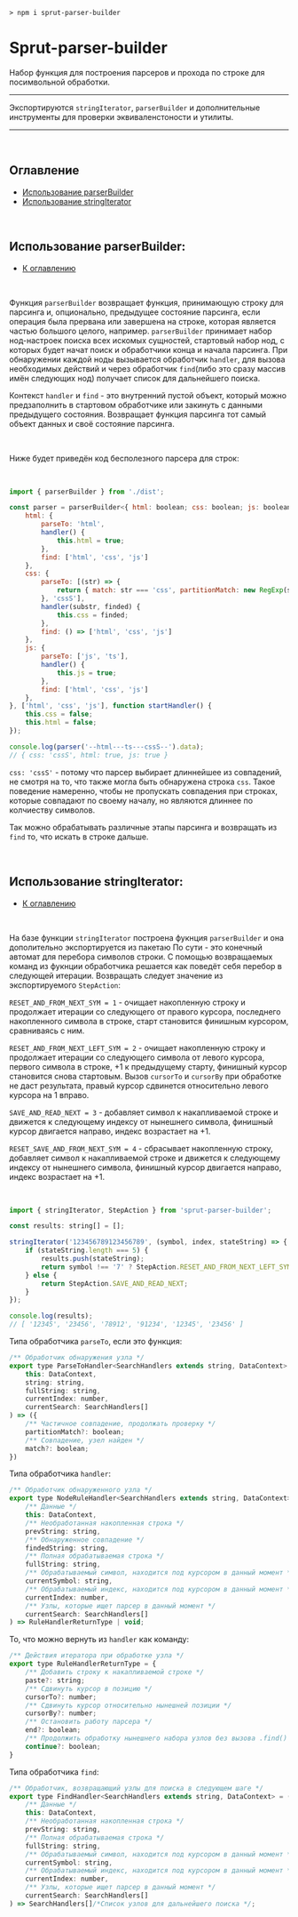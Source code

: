 ```
> npm i sprut-parser-builder
```

# Sprut-parser-builder

Набор функция для построения парсеров и прохода по строке для посимвольной обработки.

---

Экспортируются `stringIterator`, `parserBuilder` и дополнительные инструменты для проверки эквиваленстоности и утилиты.

---

<br>

## <span id="contents">Оглавление</span>

- [Использование parserBuilder](#parser-builder)
- [Использование stringIterator](#string-iterator)

<br>

## <span id="parser-builder">Использование parserBuilder:</span>

- [К оглавлению](#contents)

<br>

Функция `parserBuilder` возвращает функция, принимающую строку для парсинга и, опционально, предыдущее состояние парсинга, если операция была прервана или завершена на строке, которая является частью большого целого, например.
`parserBuilder` принимает набор нод-настроек поиска всех искомых сущностей, стартовый набор нод, с которых будет начат поиск и обработчики конца и начала парсинга.
При обнаружении каждой ноды вызывается обработчик `handler`, для вызова необходимых действий и через обработчик `find`(либо это сразу массив имён следующих нод) получает список для дальнейшего поиска.

Контекст `handler` и `find` - это внутренний пустой объект, который можно предзаполнить в стартовом обработчике или закинуть с данными предыдущего состояния.
Возвращает функция парсинга тот самый объект данных и своё состояние парсинга.

<br>

Ниже будет приведён код бесполезного парсера для строк:

<br>

```js
import { parserBuilder } from './dist';

const parser = parserBuilder<{ html: boolean; css: boolean; js: boolean; }, 'html' | 'css' | 'js'>({
    html: {
        parseTo: 'html',
        handler() {
            this.html = true;
        },
        find: ['html', 'css', 'js']
    },
    css: {
        parseTo: [(str) => {
            return { match: str === 'css', partitionMatch: new RegExp(str).test('css') };
        }, 'cssS'],
        handler(substr, finded) {
            this.css = finded;
        },
        find: () => ['html', 'css', 'js']
    },
    js: {
        parseTo: ['js', 'ts'],
        handler() {
            this.js = true;
        },
        find: ['html', 'css', 'js']
    },
}, ['html', 'css', 'js'], function startHandler() {
    this.css = false;
    this.html = false;
});

console.log(parser('--html---ts---cssS--').data);
// { css: 'cssS', html: true, js: true }
```
`css: 'cssS'` - потому что парсер выбирает длиннейшее из совпадений, не смотря на то, что также могла быть обнаружена строка `css`. Такое поведение намеренно, чтобы не пропускать совпадения при строках, которые совпадают по своему началу, но являются длиннее по колчиеству символов.

Так можно обрабатывать различные этапы парсинга и возвращать из `find` то, что искать в строке дальше.

<br>

## <span id="string-iterator">Использование stringIterator:</span>

- [К оглавлению](#contents)

<br>

На базе функции `stringIterator` построена фукнция `parserBuilder` и она дополительно экспортируется из пакетаю По сути - это конечный автомат для перебора символов строки. С помощью возвращаемых команд из фукнции обработчика решается как поведёт себя перебор в следующей итерации. Возвращать следует значение из экспортируемого `StepAction`:

`RESET_AND_FROM_NEXT_SYM = 1` - очищает накопленную строку и продолжает итерации со следующего от правого курсора, последнего накопленного символа в строке, старт становится финишным курсором, сравниваясь с ним.

`RESET_AND_FROM_NEXT_LEFT_SYM = 2` - очищает накопленную строку и продолжает итерации со следующего символа от левого курсора, первого символа в строке, +1 к предыдущему старту, финишный курсор становится снова стартовым. Вызов `cursorTo` и `cursorBy` при обработке не даст результата, правый курсор сдвинется относительно левого курсора на 1 вправо.

`SAVE_AND_READ_NEXT = 3` - добавляет символ к накапливаемой строке и движется к следующему индексу от нынешнего символа, финишный курсор двигается направо, индекс возрастает на +1.

`RESET_SAVE_AND_FROM_NEXT_SYM = 4` - сбрасывает накопленную строку, добавляет символ к накапливаемой строке и движется к следующему индексу от нынешнего символа, финишный курсор двигается направо, индекс возрастает на +1.

<br>

```js
import { stringIterator, StepAction } from 'sprut-parser-builder';

const results: string[] = [];

stringIterator('123456789123456789', (symbol, index, stateString) => {
    if (stateString.length === 5) {
        results.push(stateString);
        return symbol !== '7' ? StepAction.RESET_AND_FROM_NEXT_LEFT_SYM : StepAction.RESET_SAVE_AND_FROM_NEXT_SYM;
    } else {
        return StepAction.SAVE_AND_READ_NEXT;
    }
});

console.log(results);
// [ '12345', '23456', '78912', '91234', '12345', '23456' ]
```

Типа обработчика `parseTo`, если это функция:

```js
/** Обработчик обнаружения узла */
export type ParseToHandler<SearchHandlers extends string, DataContext> = (
    this: DataContext,
    string: string,
    fullString: string,
    currentIndex: number,
    currentSearch: SearchHandlers[]
) => ({
    /** Частичное совпадение, продолжать проверку */
    partitionMatch?: boolean;
    /** Совпадение, узел найден */
    match?: boolean;
})
```

Типа обработчика `handler`:

```js
/** Обработчик обнаруженного узла */
export type NodeRuleHandler<SearchHandlers extends string, DataContext> = (
    /** Данные */
    this: DataContext,
    /** Необработанная накопленная строка */
    prevString: string,
    /** Обнаруженное совпадение */
    findedString: string,
    /** Полная обрабатываемая строка */
    fullString: string,
    /** Обрабатываемый символ, находится под курсором в данный момент */
    currentSymbol: string,
    /** Обрабатываемый индекс, находится под курсором в данный момент */
    currentIndex: number,
    /** Узлы, которые ищет парсер в данный момент */
    currentSearch: SearchHandlers[]
) => RuleHandlerReturnType | void;
```

То, что можно вернуть из `handler` как команду:

```js
/** Действия итератора при обработке узла */
export type RuleHandlerReturnType = {
    /** Добавить строку к накапливаемой строке */
    paste?: string;
    /** Сдвинуть курсор в позицию */
    cursorTo?: number;
    /** Сдвинуть курсор относительно нынешней позиции */
    cursorBy?: number;
    /** Остановить работу парсера */
    end?: boolean;
    /** Продолжить обработку нынешнего набора узлов без вызова .find() */
    continue?: boolean;
}
```

Типа обработчика `find`:

```js
/** Обработчик, возвращающий узлы для поиска в следующем шаге */
export type FindHandler<SearchHandlers extends string, DataContext> = (
    /** Данные */
    this: DataContext,
    /** Необработанная накопленная строка */
    prevString: string,
    /** Полная обрабатываемая строка */
    fullString: string,
    /** Обрабатываемый символ, находится под курсором в данный момент */
    currentSymbol: string,
    /** Обрабатываемый индекс, находится под курсором в данный момент */
    currentIndex: number,
    /** Узлы, которые ищет парсер в данный момент */
    currentSearch: SearchHandlers[]
) => SearchHandlers[]/*Список узлов для дальнейшего поиска */;
```



<br>


